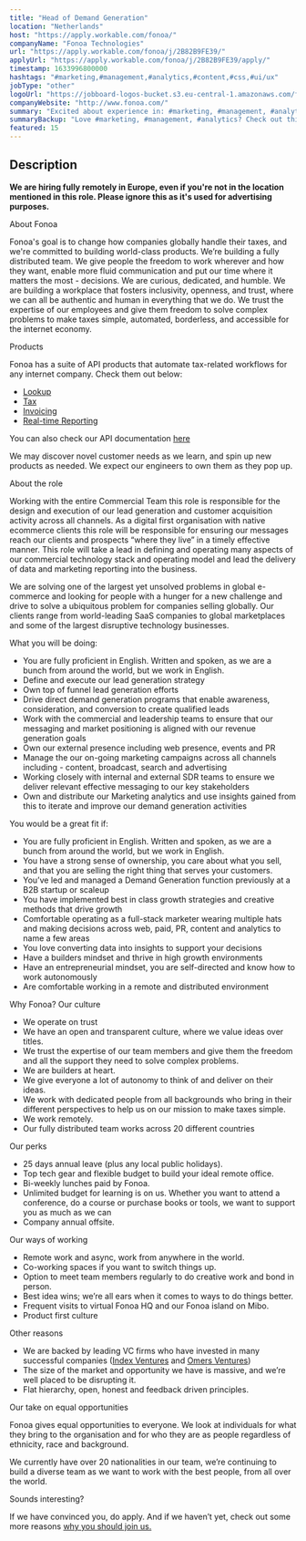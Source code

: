 ```yaml
---
title: "Head of Demand Generation"
location: "Netherlands"
host: "https://apply.workable.com/fonoa/"
companyName: "Fonoa Technologies"
url: "https://apply.workable.com/fonoa/j/2B82B9FE39/"
applyUrl: "https://apply.workable.com/fonoa/j/2B82B9FE39/apply/"
timestamp: 1633996800000
hashtags: "#marketing,#management,#analytics,#content,#css,#ui/ux"
jobType: "other"
logoUrl: "https://jobboard-logos-bucket.s3.eu-central-1.amazonaws.com/fonoa-technologies"
companyWebsite: "http://www.fonoa.com/"
summary: "Excited about experience in: #marketing, #management, #analytics? Check out this job post!"
summaryBackup: "Love #marketing, #management, #analytics? Check out this job post!"
featured: 15
---
```


## Description

**We are hiring fully remotely in Europe, even if you're not in the location mentioned in this role. Please ignore this as it's used for advertising purposes.**

About Fonoa

Fonoa's goal is to change how companies globally handle their taxes, and we're committed to building world-class products. We’re building a fully distributed team. We give people the freedom to work wherever and how they want, enable more fluid communication and put our time where it matters the most - decisions. We are curious, dedicated, and humble. We are building a workplace that fosters inclusivity, openness, and trust, where we can all be authentic and human in everything that we do. We trust the expertise of our employees and give them freedom to solve complex problems to make taxes simple, automated, borderless, and accessible for the internet economy.

Products

Fonoa has a suite of API products that automate tax-related workflows for any internet company. Check them out below:

*   [Lookup](https://www.fonoa.com/products/lookup)
*   [Tax](https://www.fonoa.com/products/tax)
*   [Invoicing](https://www.fonoa.com/products/invoicing)
*   [Real-time Reporting](https://www.fonoa.com/products/reporting)

You can also check our API documentation [here](https://docs.fonoa.com/reference)

We may discover novel customer needs as we learn, and spin up new products as needed. We expect our engineers to own them as they pop up.

About the role

Working with the entire Commercial Team this role is responsible for the design and execution of our lead generation and customer acquisition activity across all channels. As a digital first organisation with native ecommerce clients this role will be responsible for ensuring our messages reach our clients and prospects “where they live” in a timely effective manner. This role will take a lead in defining and operating many aspects of our commercial technology stack and operating model and lead the delivery of data and marketing reporting into the business.

We are solving one of the largest yet unsolved problems in global e-commerce and looking for people with a hunger for a new challenge and drive to solve a ubiquitous problem for companies selling globally. Our clients range from world-leading SaaS companies to global marketplaces and some of the largest disruptive technology businesses.

What you will be doing:

*   You are fully proficient in English. Written and spoken, as we are a bunch from around the world, but we work in English.
*   Define and execute our lead generation strategy
*   Own top of funnel lead generation efforts
*   Drive direct demand generation programs that enable awareness, consideration, and conversion to create qualified leads
*   Work with the commercial and leadership teams to ensure that our messaging and market positioning is aligned with our revenue generation goals
*   Own our external presence including web presence, events and PR
*   Manage the our on-going marketing campaigns across all channels including - content, broadcast, search and advertising
*   Working closely with internal and external SDR teams to ensure we deliver relevant effective messaging to our key stakeholders
*   Own and distribute our Marketing analytics and use insights gained from this to iterate and improve our demand generation activities

You would be a great fit if:

*   You are fully proficient in English. Written and spoken, as we are a bunch from around the world, but we work in English.
*   You have a strong sense of ownership, you care about what you sell, and that you are selling the right thing that serves your customers.
*   You’ve led and managed a Demand Generation function previously at a B2B startup or scaleup
*   You have implemented best in class growth strategies and creative methods that drive growth
*   Comfortable operating as a full-stack marketer wearing multiple hats and making decisions across web, paid, PR, content and analytics to name a few areas
*   You love converting data into insights to support your decisions
*   Have a builders mindset and thrive in high growth environments
*   Have an entrepreneurial mindset, you are self-directed and know how to work autonomously
*   Are comfortable working in a remote and distributed environment

Why Fonoa? Our culture

*   We operate on trust
*   We have an open and transparent culture, where we value ideas over titles.
*   We trust the expertise of our team members and give them the freedom and all the support they need to solve complex problems.
*   We are builders at heart.
*   We give everyone a lot of autonomy to think of and deliver on their ideas.
*   We work with dedicated people from all backgrounds who bring in their different perspectives to help us on our mission to make taxes simple.
*   We work remotely.
*   Our fully distributed team works across 20 different countries

Our perks

*   25 days annual leave (plus any local public holidays).
*   Top tech gear and flexible budget to build your ideal remote office.
*   Bi-weekly lunches paid by Fonoa.
*   Unlimited budget for learning is on us. Whether you want to attend a conference, do a course or purchase books or tools, we want to support you as much as we can
*   Company annual offsite.

Our ways of working

*   Remote work and async, work from anywhere in the world.
*   Co-working spaces if you want to switch things up.
*   Option to meet team members regularly to do creative work and bond in person.
*   Best idea wins; we’re all ears when it comes to ways to do things better.
*   Frequent visits to virtual Fonoa HQ and our Fonoa island on Mibo.
*   Product first culture

Other reasons

*   We are backed by leading VC firms who have invested in many successful companies ([Index Ventures](https://www.indexventures.com/companies/) and [Omers Ventures](https://www.omersventures.com/companies))
*   The size of the market and opportunity we have is massive, and we’re well placed to be disrupting it.
*   Flat hierarchy, open, honest and feedback driven principles.

Our take on equal opportunities

Fonoa gives equal opportunities to everyone. We look at individuals for what they bring to the organisation and for who they are as people regardless of ethnicity, race and background.

We currently have over 20 nationalities in our team, we’re continuing to build a diverse team as we want to work with the best people, from all over the world.

Sounds interesting?

If we have convinced you, do apply. And if we haven’t yet, check out some more reasons [why you should join us.](https://www.fonoa.com/why-join-us)
